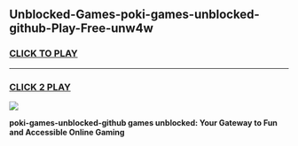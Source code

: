 
## Unblocked-Games-poki-games-unblocked-github-Play-Free-unw4w
<h3>
<a href="https://premium76.site?title=poki-games-unblocked-github&ref=18A1">CLICK TO PLAY</a></h3>
<hr>

<h3>
<a href="https://premium76.site?title=poki-games-unblocked-github&ref=18A1">CLICK 2 PLAY</a>
  
</h3>

<a href="https://premium76.site?title=poki-games-unblocked-github&ref=18A1"><img src="https://clearcache.store/games.png"></a>


**poki-games-unblocked-github games unblocked: Your Gateway to Fun and Accessible Online Gaming**
